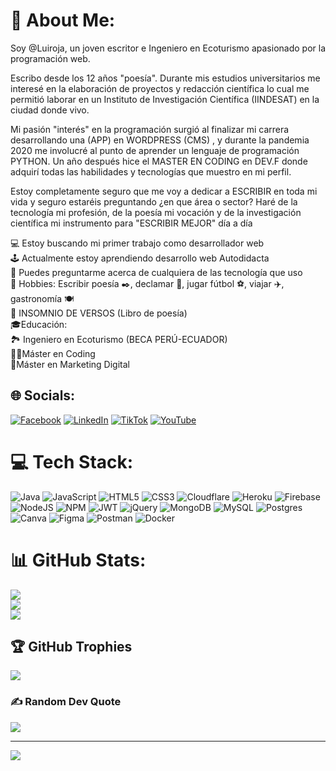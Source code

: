 # 💫 About Me:
Soy @Luiroja, un joven escritor e Ingeniero en Ecoturismo apasionado por la programación web. 

Escribo desde los 12 años "poesía". Durante mis estudios universitarios me interesé en la elaboración de proyectos y redacción científica lo cual me permitió laborar en un Instituto de Investigación Científica (IINDESAT) en la ciudad donde vivo.

Mi pasión "interés" en la programación surgió al finalizar mi carrera desarrollando una (APP) en WORDPRESS (CMS) , y durante la pandemia 2020 me involucré al punto de aprender un lenguaje de programación PYTHON. Un año después hice el MASTER EN CODING en DEV.F donde adquirí todas las habilidades y tecnologías que muestro en mi perfil.

Estoy completamente seguro que me voy a dedicar a ESCRIBIR en toda mi vida y seguro estaréis preguntando ¿en que área o sector? Haré de la tecnología mi profesión, de la poesía mi vocación y de la investigación científica mi instrumento para "ESCRIBIR MEJOR" día a día

💻 Estoy buscando mi primer trabajo como desarrollador web  
🕹 Actualmente estoy aprendiendo desarrollo web Autodidacta   
💬 Puedes preguntarme acerca de cualquiera de las tecnología que uso  
🧨 Hobbies: Escribir poesía ✒️, declamar 🎤, jugar fútbol ⚽, viajar ✈️, gastronomía 🍽️   
📕 INSOMNIO DE VERSOS (Libro de poesía)   
🎓Educación:  
🏞️ Ingeniero en Ecoturismo (BECA PERÚ-ECUADOR)   
👨‍💻Máster en Coding   
📱Máster en Marketing Digital   


## 🌐 Socials:
[![Facebook](https://img.shields.io/badge/Facebook-%231877F2.svg?logo=Facebook&logoColor=white)](https://www.facebook.com/luisrogerio.juarezalarcon) [![LinkedIn](https://img.shields.io/badge/LinkedIn-%230077B5.svg?logo=linkedin&logoColor=white)](https://www.linkedin.com/in/luiroja/) [![TikTok](https://img.shields.io/badge/TikTok-%23000000.svg?logo=TikTok&logoColor=white)](https://tiktok.com/@luiroja) [![YouTube](https://img.shields.io/badge/YouTube-%23FF0000.svg?logo=YouTube&logoColor=white)](https://youtube.com/@luiroja5033) 

# 💻 Tech Stack:
![Java](https://img.shields.io/badge/java-%23ED8B00.svg?style=for-the-badge&logo=java&logoColor=white) ![JavaScript](https://img.shields.io/badge/javascript-%23323330.svg?style=for-the-badge&logo=javascript&logoColor=%23F7DF1E) ![HTML5](https://img.shields.io/badge/html5-%23E34F26.svg?style=for-the-badge&logo=html5&logoColor=white) ![CSS3](https://img.shields.io/badge/css3-%231572B6.svg?style=for-the-badge&logo=css3&logoColor=white) ![Cloudflare](https://img.shields.io/badge/Cloudflare-F38020?style=for-the-badge&logo=Cloudflare&logoColor=white) ![Heroku](https://img.shields.io/badge/heroku-%23430098.svg?style=for-the-badge&logo=heroku&logoColor=white) ![Firebase](https://img.shields.io/badge/firebase-%23039BE5.svg?style=for-the-badge&logo=firebase) ![NodeJS](https://img.shields.io/badge/node.js-6DA55F?style=for-the-badge&logo=node.js&logoColor=white) ![NPM](https://img.shields.io/badge/NPM-%23000000.svg?style=for-the-badge&logo=npm&logoColor=white) ![JWT](https://img.shields.io/badge/JWT-black?style=for-the-badge&logo=JSON%20web%20tokens) ![jQuery](https://img.shields.io/badge/jquery-%230769AD.svg?style=for-the-badge&logo=jquery&logoColor=white) ![MongoDB](https://img.shields.io/badge/MongoDB-%234ea94b.svg?style=for-the-badge&logo=mongodb&logoColor=white) ![MySQL](https://img.shields.io/badge/mysql-%2300f.svg?style=for-the-badge&logo=mysql&logoColor=white) ![Postgres](https://img.shields.io/badge/postgres-%23316192.svg?style=for-the-badge&logo=postgresql&logoColor=white) ![Canva](https://img.shields.io/badge/Canva-%2300C4CC.svg?style=for-the-badge&logo=Canva&logoColor=white) 	![Figma](https://img.shields.io/badge/figma-%23F24E1E.svg?style=for-the-badge&logo=figma&logoColor=white) ![Postman](https://img.shields.io/badge/Postman-FF6C37?style=for-the-badge&logo=postman&logoColor=white) ![Docker](https://img.shields.io/badge/docker-%230db7ed.svg?style=for-the-badge&logo=docker&logoColor=white)
# 📊 GitHub Stats:
![](https://github-readme-stats.vercel.app/api?username=luiroja&theme=dark&hide_border=true&include_all_commits=false&count_private=true)<br/>
![](https://github-readme-streak-stats.herokuapp.com/?user=luiroja&theme=dark&hide_border=true)<br/>
![](https://github-readme-stats.vercel.app/api/top-langs/?username=luiroja&theme=dark&hide_border=true&include_all_commits=false&count_private=true&layout=compact)

## 🏆 GitHub Trophies
![](https://github-profile-trophy.vercel.app/?username=luiroja&theme=radical&no-frame=false&no-bg=true&margin-w=4)

### ✍️ Random Dev Quote
![](https://quotes-github-readme.vercel.app/api?type=horizontal&theme=radical)

---
[![](https://visitcount.itsvg.in/api?id=luiroja&icon=9&color=6)](https://visitcount.itsvg.in)

<!-- Proudly created with GPRM ( https://gprm.itsvg.in ) -->
